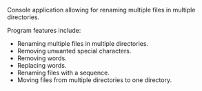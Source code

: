 Console application allowing for renaming multiple files in multiple directories.

Program features include:
- Renaming multiple files in multiple directories.
- Removing unwanted special characters.
- Removing words.
- Replacing words.
- Renaming files with a sequence.
- Moving files from multiple directories to one directory.